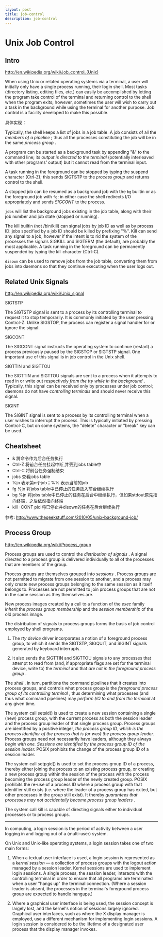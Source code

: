 ```yaml
---
layout: post
title: job-control
description: job-control
---
```


Unix Job Control
================

Intro
-----

<http://en.wikipedia.org/wiki/Job_control_(Unix)>

When using Unix or related operating systems via a terminal, a user will initially only have a single process running, their login shell. Most tasks (directory listing, editing files, etc.) can easily be accomplished by letting the program take control of the terminal and returning control to the shell when the program exits; however, sometimes the user will wish to carry out a task in the background while using the terminal for another purpose. Job control is a facility developed to make this possible.

具体实现：

Typically, the shell keeps a list of jobs in a job table. A job consists of all the *members of a pipeline* ; thus all the processes constituting the job will be in the same *process group* .

A program can be started as a background task by appending "&" to the command line; its *output is directed to the terminal* (potentially interleaved with other programs' output) but it cannot read from the terminal input.

A task running in the foreground can be stopped by typing the suspend character (Ctrl-Z); this sends SIGTSTP to the *process group* and returns control to the shell.

A stopped job can be resumed as a background job with the `bg` builtin or as the foreground job with `fg`; in either case the shell redirects I/O appropriately and sends *SIGCONT* to the process.

`jobs` will list the background jobs existing in the job table, along with their job number and job state (stopped or running).

The kill builtin (not /bin/kill) can signal jobs by job ID as well as by process ID: jobs specified by a job ID should be killed by prefixing "%". Kill can send any signal to a job, however if the intent is to rid the system of the processes the signals SIGKILL and SIGTERM (the default), are probably the most applicable. A task running in the foreground can be permanently suspended by typing the kill character (Ctrl-C).

`disown` can be used to remove jobs from the job table, converting them from jobs into daemons so that they continue executing when the user logs out.

Related Unix Signals
--------------------

<http://en.wikipedia.org/wiki/Unix_signal>

SIGTSTP

The SIGTSTP signal is sent to a process by its controlling terminal to request it to stop temporarily. It is commonly initiated by the user pressing Control-Z. Unlike SIGSTOP, the process can register a signal handler for or ignore the signal.

SIGCONT

The SIGCONT signal instructs the operating system to continue (restart) a process previously paused by the SIGSTOP or SIGTSTP signal. One important use of this signal is in job control in the Unix shell.

SIGTTIN and SIGTTOU

The SIGTTIN and SIGTTOU signals are sent to a process when it attempts to read in or write out respectively *from the tty while in the background* . Typically, this signal can be received only by processes under job control; daemons do not have *controlling terminals* and should never receive this signal.

SIGINT

The SIGINT signal is sent to a process by its controlling terminal when a user wishes to interrupt the process. This is typically initiated by pressing Control-C, but on some systems, the "delete" character or "break" key can be used.

Cheatsheet
----------

+   & 將命令作为后台任务执行
+   Ctrl-Z 将前台任务挂起中断,并丢到jobs table中
+   Ctrl-C 将前台任务强制结束
+   jobs 查看jobs table
+   %jn 表示第n个job；%% 表示当前的job
+   fg %jn 将jobs table中已停止的任务放入前台继续执行
+   bg %jn 将jobs table中已停止的任务在后台中继续执行，但如果stdout原先指向终端，之后依然指向终端
+   kill -CONT pid 将已停止并disown的任务在后台继续执行

参考: <http://www.thegeekstuff.com/2010/05/unix-background-job/>

Process Group
-------------

<http://en.wikipedia.org/wiki/Process_group>

Process groups are used to control the *distribution of signals* . A signal directed to a process group is delivered individually to all of the processes that are members of the group.

Process groups are themselves grouped into *sessions* . Process groups are not permitted to migrate from one session to another, and a process may only create new process groups belonging to the same session as it itself belongs to. Processes are not permitted to join process groups that are not in the same session as they themselves are.

New process images created by a call to a function of the *exec* family *inherit* the *process group membership* and the *session membership* of the old process image.

The distribution of signals to process groups forms the basis of job control employed by shell programs.

1.  The *tty device* driver incorporates a notion of a foreground process group, to which it sends the SIGTSTP, SIGQUIT, and SIGINT signals generated by keyboard interrupts.

2.  It also sends the SIGTTIN and SIGTTOU signals to any processes that attempt to read from (and, if appropriate flags are set for the terminal device, write to) the *terminal* and that *are not in the foreground process group* .

The *shell* , in turn, partitions the command pipelines that it creates into process groups, and controls what process group is the *foreground process group of its controlling terminal* , thus determining what processes (and thus what command pipelines) may *perform I/O to and from the terminal* at any given time.

The system call setsid() is used to create a new session containing a single (new) process group, with the current process as both the session leader and the process group leader of that single process group. Process groups are identified by a positive integer, *the process group ID, which is the process identifier of the process that is (or was) the process group leader.* Process groups need not necessarily have leaders, although they always *begin with one.* *Sessions are identified by the process group ID of the session leader.* POSIX prohibits the change of the process group ID of a session leader.

The system call setpgid() is used to set the process group ID of a process, thereby either joining the process to an existing process group, or creating a new process group within the session of the process with the process becoming the process group leader of the newly created group. POSIX prohibits the re-use of a process ID where a process group with that identifier still exists (i.e. where the leader of a process group has exited, but other processes in the group still exist). It thereby *guarantees that processes may not accidentally become process group leaders* .

The system call kill is capable of directing signals either to individual processes or to process groups.

* * * * * * * * * * * * * * * * * * * * 

In computing, a login session is the period of activity between a user logging in and logging out of a (multi-user) system.

On Unix and Unix-like operating systems, a login session takes one of two main forms:

1.  When a textual user interface is used, a login session is represented as a *kernel session* — a collection of process groups with the logout action managed by a session leader. Kernel sessions are used to implement login sessions. A single process, the session leader, interacts with the controlling terminal in order to ensure that all programs are terminated when a user "hangs up" the terminal connection. (Where a session leader is absent, the processes in the terminal's foreground process group are expected to handle hangups.)

2.  Where a graphical user interface is being used, the session concept is largely lost, and the kernel's notion of sessions largely ignored. Graphical user interfaces, such as where the X display manager is employed, use a different mechanism for implementing login sessions. A login session is considered to be the lifetime of a designated user process that the display manager invokes.

